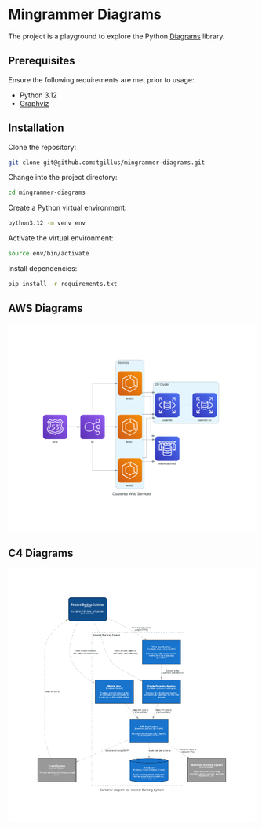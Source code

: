 # Mingrammer Diagrams

The project is a playground to explore the Python [Diagrams](https://diagrams.mingrammer.com/) library.

## Prerequisites

Ensure the following requirements are met prior to usage:

- Python 3.12
- [Graphviz](https://graphviz.org/)

## Installation

Clone the repository:

```bash
git clone git@github.com:tgillus/mingrammer-diagrams.git
```

Change into the project directory:

```bash
cd mingrammer-diagrams
```

Create a Python virtual environment:

```bash
python3.12 -m venv env
```

Activate the virtual environment:

```bash
source env/bin/activate
```

Install dependencies:

```bash
pip install -r requirements.txt
```

## AWS Diagrams

![diagram](./clustered_web_services.png)

## C4 Diagrams

![diagram](./container_diagram_for_internet_banking_system.png)
